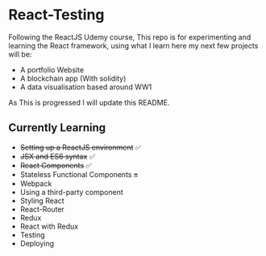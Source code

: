 # React-Testing
Following the ReactJS Udemy course, This repo is for experimenting and learning the React framework, using what I learn here my next few projects will be:

- A portfolio Website
- A blockchain app (With solidity)
- A data visualisation based around WW1

As This is progressed I will update this README.

## Currently Learning

- ~~Setting up a ReactJS environment~~ :white_check_mark:
- ~~JSX and ES6 syntax~~ :white_check_mark:
- ~~React Components~~ :white_check_mark:
- Stateless Functional Components :on:
- Webpack
- Using a third-party component
- Styling React
- React-Router
- Redux
- React with Redux
- Testing
- Deploying
